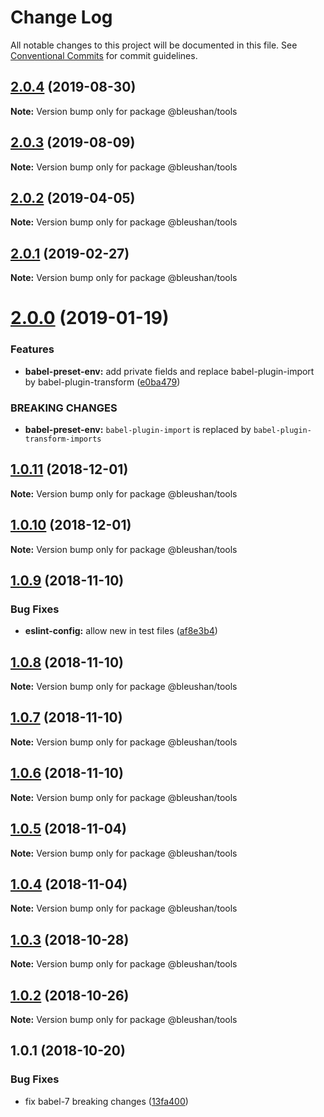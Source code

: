 # Change Log

All notable changes to this project will be documented in this file.
See [Conventional Commits](https://conventionalcommits.org) for commit guidelines.

## [2.0.4](https://github.com/BleuShan/bleushan/compare/@bleushan/tools@2.0.3...@bleushan/tools@2.0.4) (2019-08-30)

**Note:** Version bump only for package @bleushan/tools





## [2.0.3](https://github.com/BleuShan/bleushan/compare/@bleushan/tools@2.0.2...@bleushan/tools@2.0.3) (2019-08-09)

**Note:** Version bump only for package @bleushan/tools





## [2.0.2](https://github.com/BleuShan/bleushan/compare/@bleushan/tools@2.0.1...@bleushan/tools@2.0.2) (2019-04-05)

**Note:** Version bump only for package @bleushan/tools





## [2.0.1](https://github.com/BleuShan/bleushan/compare/@bleushan/tools@2.0.0...@bleushan/tools@2.0.1) (2019-02-27)

**Note:** Version bump only for package @bleushan/tools





# [2.0.0](https://github.com/BleuShan/bleushan/compare/@bleushan/tools@1.0.11...@bleushan/tools@2.0.0) (2019-01-19)


### Features

* **babel-preset-env:** add private fields and replace babel-plugin-import by babel-plugin-transform ([e0ba479](https://github.com/BleuShan/bleushan/commit/e0ba479))


### BREAKING CHANGES

* **babel-preset-env:** `babel-plugin-import` is replaced by `babel-plugin-transform-imports`





## [1.0.11](https://github.com/BleuShan/bleushan/compare/@bleushan/tools@1.0.10...@bleushan/tools@1.0.11) (2018-12-01)

**Note:** Version bump only for package @bleushan/tools





## [1.0.10](https://github.com/BleuShan/bleushan/compare/@bleushan/tools@1.0.9...@bleushan/tools@1.0.10) (2018-12-01)

**Note:** Version bump only for package @bleushan/tools





## [1.0.9](https://github.com/BleuShan/bleushan/compare/@bleushan/tools@1.0.8...@bleushan/tools@1.0.9) (2018-11-10)


### Bug Fixes

* **eslint-config:** allow new in test files ([af8e3b4](https://github.com/BleuShan/bleushan/commit/af8e3b4))





## [1.0.8](https://github.com/BleuShan/bleushan/compare/@bleushan/tools@1.0.7...@bleushan/tools@1.0.8) (2018-11-10)

**Note:** Version bump only for package @bleushan/tools





## [1.0.7](https://github.com/BleuShan/bleushan/compare/@bleushan/tools@1.0.6...@bleushan/tools@1.0.7) (2018-11-10)

**Note:** Version bump only for package @bleushan/tools





## [1.0.6](https://github.com/BleuShan/bleushan/compare/@bleushan/tools@1.0.5...@bleushan/tools@1.0.6) (2018-11-10)

**Note:** Version bump only for package @bleushan/tools





## [1.0.5](https://github.com/BleuShan/bleushan/compare/@bleushan/tools@1.0.4...@bleushan/tools@1.0.5) (2018-11-04)

**Note:** Version bump only for package @bleushan/tools





## [1.0.4](https://github.com/BleuShan/bleushan/compare/@bleushan/tools@1.0.3...@bleushan/tools@1.0.4) (2018-11-04)

**Note:** Version bump only for package @bleushan/tools





## [1.0.3](https://github.com/BleuShan/bleushan/compare/@bleushan/tools@1.0.2...@bleushan/tools@1.0.3) (2018-10-28)

**Note:** Version bump only for package @bleushan/tools





## [1.0.2](https://github.com/BleuShan/bleushan/compare/@bleushan/tools@1.0.1...@bleushan/tools@1.0.2) (2018-10-26)

**Note:** Version bump only for package @bleushan/tools





## 1.0.1 (2018-10-20)


### Bug Fixes

* fix babel-7 breaking changes ([13fa400](https://github.com/BleuShan/bleushan/commit/13fa400))
